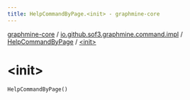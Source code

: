 ```yaml
---
title: HelpCommandByPage.<init> - graphmine-core
---
```


[graphmine-core](../../index.html) / [io.github.sof3.graphmine.command.impl](../index.html) / [HelpCommandByPage](index.html) / [&lt;init&gt;](./-init-.html)

# &lt;init&gt;

`HelpCommandByPage()`